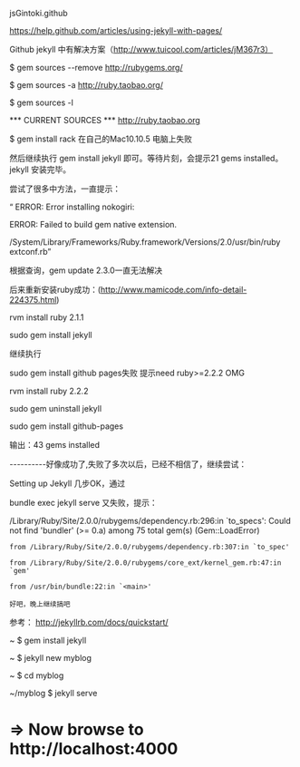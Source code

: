 jsGintoki.github

https://help.github.com/articles/using-jekyll-with-pages/


 Github jekyll 中有解决方案（http://www.tuicool.com/articles/jM367r3）
 

$ gem sources --remove http://rubygems.org/

$ gem sources -a http://ruby.taobao.org/

$ gem sources -l

*** CURRENT SOURCES ***
http://ruby.taobao.org    

$ gem install rack   在自己的Mac10.10.5 电脑上失败

然后继续执行 gem install jekyll 即可。等待片刻，会提示21 gems installed。jekyll 安装完毕。

尝试了很多中方法，一直提示：

“
ERROR: Error installing nokogiri:

ERROR: Failed to build gem native extension.

/System/Library/Frameworks/Ruby.framework/Versions/2.0/usr/bin/ruby extconf.rb”

根据查询，gem update 2.3.0一直无法解决

后来重新安装ruby成功：(http://www.mamicode.com/info-detail-224375.html)

rvm install ruby 2.1.1

 sudo gem install jekyll
 
 继续执行 
 
 sudo gem install github pages失败 提示need ruby>=2.2.2 OMG
 
 rvm install ruby 2.2.2
 
 sudo gem uninstall jekyll
 
 sudo gem install github-pages

 输出：43 gems installed
 
----------好像成功了,失败了多次以后，已经不相信了，继续尝试：

Setting up Jekyll 几步OK，通过

bundle exec jekyll serve 又失败，提示：

/Library/Ruby/Site/2.0.0/rubygems/dependency.rb:296:in `to_specs': Could not find 'bundler' (>= 0.a) among 75 total gem(s) (Gem::LoadError)

	from /Library/Ruby/Site/2.0.0/rubygems/dependency.rb:307:in `to_spec'
	
	from /Library/Ruby/Site/2.0.0/rubygems/core_ext/kernel_gem.rb:47:in `gem'
	
	from /usr/bin/bundle:22:in `<main>'
	
	好吧，晚上继续搞吧
	
参考：	http://jekyllrb.com/docs/quickstart/

~ $ gem install jekyll

~ $ jekyll new myblog

~ $ cd myblog

~/myblog $ jekyll serve

# => Now browse to http://localhost:4000





